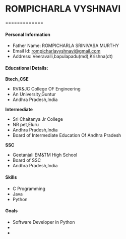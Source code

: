 # ROMPICHARLA VYSHNAVI
=============
#### Personal Information

- Father Name: ROMPICHARLA SRINIVASA MURTHY
- Email Id: rompicharlavyshnavi@gmail.com
- Address: Veeravalli,bapulapadu(md),Krishna(dt)

#### Educational Details:

**Btech_CSE**
- RVR&JC College OF Engineering
- An University,Guntur
- Andhra Pradesh,India

**Intermediate**
- Sri Chaitanya Jr College
- NR pet,Eluru
- Andhra Pradesh,India
- Board of Intermediate Education Of Andhra Pradesh

**SSC**
- Geetanjali EM&TM High School
- Board of SSC
- Andhra Pradesh,India

#### Skills
- C Programming
- Java
- Python

####  Goals
- Software Developer in Python
- 
- 

